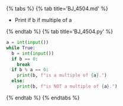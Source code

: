 {% tabs %}
{% tab title='BJ_4504.md' %}

* Print if b if multiple of a

{% endtab %}
{% tab title='BJ_4504.py' %}

```py
a = int(input())
while True:
  b = int(input())
  if b == 0:
    break
  if b % a == 0:
    print(b, f"is a multiple of {a}.")
  else:
    print(b, f"is NOT a multiple of {a}.")
```

{% endtab %}
{% endtabs %}